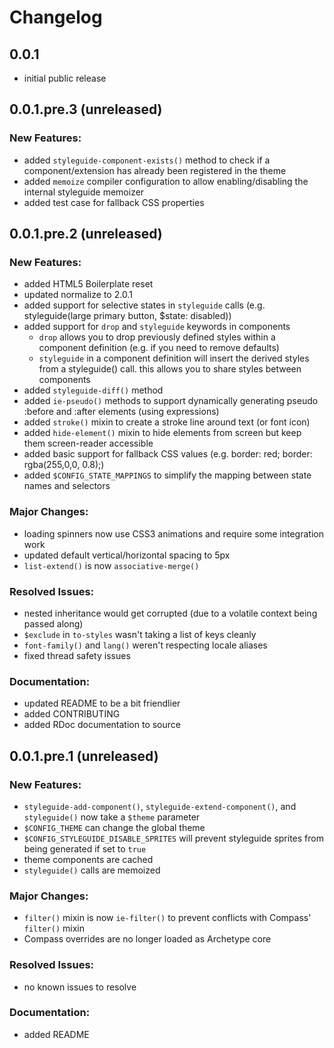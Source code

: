 # Changelog

## 0.0.1

- initial public release

## 0.0.1.pre.3 (unreleased)

### New Features:

- added `styleguide-component-exists()` method to check if a component/extension has already been registered in the theme
- added `memoize` compiler configuration to allow enabling/disabling the internal styleguide memoizer
- added test case for fallback CSS properties

## 0.0.1.pre.2 (unreleased)

### New Features:

- added HTML5 Boilerplate reset
- updated normalize to 2.0.1
- added support for selective states in `styleguide` calls (e.g. styleguide(large primary button, $state: disabled))
- added support for `drop` and `styleguide` keywords in components
  - `drop` allows you to drop previously defined styles within a component definition (e.g. if you need to remove defaults)
  - `styleguide` in a component definition will insert the derived styles from a styleguide() call. this allows you to share styles between components
- added `styleguide-diff()` method
- added `ie-pseudo()` methods to support dynamically generating pseudo :before and :after elements (using expressions)
- added `stroke()` mixin to create a stroke line around text (or font icon)
- added `hide-element()` mixin to hide elements from screen but keep them screen-reader accessible
- added basic support for fallback CSS values (e.g. border: red; border: rgba(255,0,0, 0.8);)
- added `$CONFIG_STATE_MAPPINGS` to simplify the mapping between state names and selectors

### Major Changes:

- loading spinners now use CSS3 animations and require some integration work
- updated default vertical/horizontal spacing to 5px
- `list-extend()` is now `associative-merge()`

### Resolved Issues:

- nested inheritance would get corrupted (due to a volatile context being passed along)
- `$exclude` in `to-styles` wasn't taking a list of keys cleanly
- `font-family()` and `lang()` weren't respecting locale aliases
- fixed thread safety issues

### Documentation:

- updated README to be a bit friendlier
- added CONTRIBUTING
- added RDoc documentation to source

## 0.0.1.pre.1 (unreleased)

### New Features:

- `styleguide-add-component()`, `styleguide-extend-component()`, and `styleguide()` now take a `$theme` parameter
- `$CONFIG_THEME` can change the global theme
- `$CONFIG_STYLEGUIDE_DISABLE_SPRITES` will prevent styleguide sprites from being generated if set to `true`
- theme components are cached
- `styleguide()` calls are memoized

### Major Changes:

- `filter()` mixin is now `ie-filter()` to prevent conflicts with Compass' `filter()` mixin
- Compass overrides are no longer loaded as Archetype core

### Resolved Issues:

- no known issues to resolve

### Documentation:

- added README
